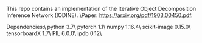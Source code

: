 This repo contains an implementation of the  Iterative Object Decomposition Inference Network (IODINE).
\\Paper: https://arxiv.org/pdf/1903.00450.pdf.

Dependencies:\\
python 3.7\\
pytorch 1.1\\
numpy 1.16.4\\
scikit-image 0.15.0\\
tensorboardX 1.7\\
PIL 6.0.0\\
ipdb 0.12\\
